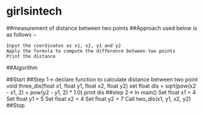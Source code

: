 # girlsintech
##measurement of distance between two points
##Approach used below is as follows −

    Input the coordinates as x1, x2, y1 and y2
    Apply the formula to compute the difference between two points
    Print the distance

##Algorithm

##Start
##Step 1-> declare function to calculate distance between two point
   void three_dis(float x1, float y1, float x2, float y2)
      set float dis = sqrt(pow(x2 - x1, 2) + pow(y2 - y1, 2) * 1.0)
      print dis
##step 2-> In main()
   Set float x1 = 4
   Set float y1 = 5
   Set float x2 = 4
   Set float y2 = 7
   Call two_dis(x1, y1, x2, y2)
##Stop
